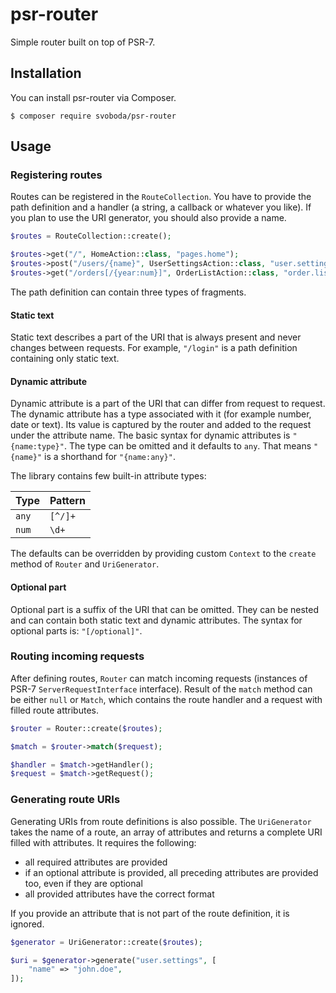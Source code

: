 # psr-router

Simple router built on top of PSR-7.

## Installation

You can install psr-router via Composer.

```
$ composer require svoboda/psr-router
```

## Usage

### Registering routes

Routes can be registered in the `RouteCollection`. You have to provide the path
definition and a handler (a string, a callback or whatever you like). If you
plan to use the URI generator, you should also provide a name.

```php
$routes = RouteCollection::create();

$routes->get("/", HomeAction::class, "pages.home");
$routes->post("/users/{name}", UserSettingsAction::class, "user.settings");
$routes->get("/orders[/{year:num}]", OrderListAction::class, "order.list");
```

The path definition can contain three types of fragments.

#### Static text

Static text describes a part of the URI that is always present and never
changes between requests. For example, `"/login"` is a path definition
containing only static text.

#### Dynamic attribute

Dynamic attribute is a part of the URI that can differ from request to request.
The dynamic attribute has a type associated with it (for example number, date 
or text). Its value is captured by the router and added to the request under 
the attribute name. The basic syntax for dynamic attributes is `"{name:type}"`.
The type can be omitted and it defaults to `any`. That means `"{name}"` is a
shorthand for `"{name:any}"`.

The library contains few built-in attribute types:

| Type  | Pattern |
|-------|---------|
| `any` | `[^/]+` |
| `num` | `\d+`   |

The defaults can be overridden by providing custom `Context` to the `create` 
method of `Router` and `UriGenerator`.

#### Optional part

Optional part is a suffix of the URI that can be omitted. They can be nested
and can contain both static text and dynamic attributes. The syntax for 
optional parts is: `"[/optional]"`. 

### Routing incoming requests

After defining routes, `Router` can match incoming requests (instances of PSR-7
`ServerRequestInterface` interface). Result of the `match` method can be 
either `null` or `Match`, which contains the route handler and a request with 
filled route attributes.

```php
$router = Router::create($routes);

$match = $router->match($request);

$handler = $match->getHandler();
$request = $match->getRequest();
```

### Generating route URIs

Generating URIs from route definitions is also possible. The `UriGenerator`
takes the name of a route, an array of attributes and returns a complete URI
filled with attributes. It requires the following:

* all required attributes are provided
* if an optional attribute is provided, all preceding attributes are provided
too, even if they are optional
* all provided attributes have the correct format

If you provide an attribute that is not part of the route definition, it is 
ignored.

```php
$generator = UriGenerator::create($routes);

$uri = $generator->generate("user.settings", [
    "name" => "john.doe",
]);
```
